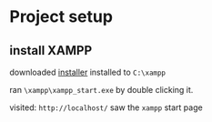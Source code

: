 # Project setup

## install XAMPP
downloaded [installer](https://sourceforge.net/projects/xampp/files/latest/download)
installed to `C:\xampp`

ran `\xampp\xampp_start.exe` by double clicking it.

visited: `http://localhost/` saw the `xampp` start page
